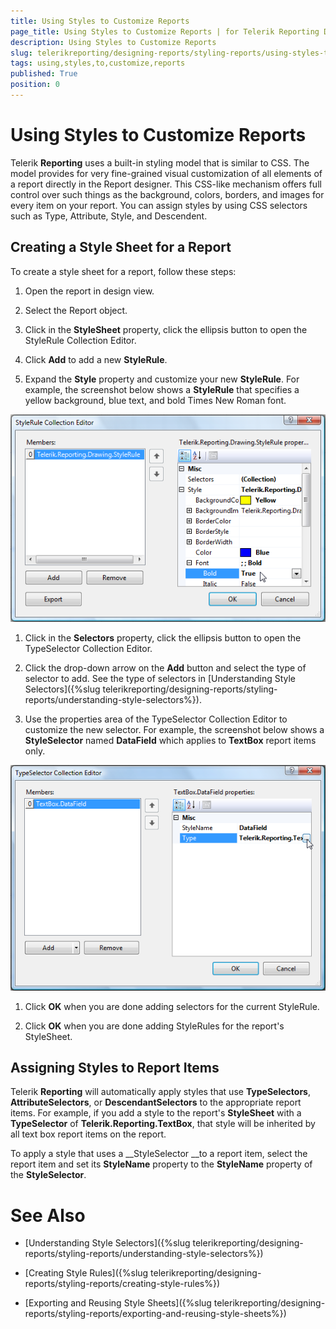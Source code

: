 ```yaml
---
title: Using Styles to Customize Reports
page_title: Using Styles to Customize Reports | for Telerik Reporting Documentation
description: Using Styles to Customize Reports
slug: telerikreporting/designing-reports/styling-reports/using-styles-to-customize-reports
tags: using,styles,to,customize,reports
published: True
position: 0
---
```


# Using Styles to Customize Reports



Telerik __Reporting__ uses a built-in styling model that is similar to CSS. The model provides for very fine-grained visual customization of all elements of a report directly in the Report designer. This CSS-like mechanism offers full control over such things as the background, colors, borders, and images for every item on your report. You can assign styles by using CSS selectors such as Type, Attribute, Style, and Descendent.

## Creating a Style Sheet for a Report

To create a style sheet for a report, follow these steps:

1. Open the report in design view. 


1. Select the Report object. 


1. Click in the __StyleSheet__ property, click the ellipsis button to open the StyleRule Collection Editor. 


1. Click __Add__ to add a new __StyleRule__. 


1. Expand the __Style__ property and customize your new __StyleRule__. For example, the screenshot below shows a __StyleRule__ that specifies a yellow background, blue text, and bold Times New Roman font.
          
  ![](images/Style1.png)

1. Click in the __Selectors__ property, click the ellipsis button to open the TypeSelector Collection Editor. 


1. Click the drop-down arrow on the __Add__ button and select the type of selector to add. 
        		See the type of selectors in [Understanding Style Selectors]({%slug telerikreporting/designing-reports/styling-reports/understanding-style-selectors%}).


1. Use the properties area of the TypeSelector Collection Editor to customize the new selector. For example, the screenshot below shows a __StyleSelector__ named __DataField__ which applies to __TextBox__ report items only.
          
  ![](images/Style2.png)

1. Click __OK__ when you are done adding selectors for the current StyleRule. 


1. Click __OK__ when you are done adding StyleRules for the report's StyleSheet.

## Assigning Styles to Report Items

Telerik __Reporting__ will automatically apply styles that use __TypeSelectors__, __AttributeSelectors__, or __DescendantSelectors__ to the appropriate report items. For example, if you add a style to the report's __StyleSheet__ with a __TypeSelector__ of __Telerik.Reporting.TextBox__, that style will be inherited by all text box report items on the report.

To apply a style that uses a __StyleSelector __to a report item, select the report item and set its __StyleName__ property to the __StyleName__ property of the __StyleSelector__.

# See Also

 * [Understanding Style Selectors]({%slug telerikreporting/designing-reports/styling-reports/understanding-style-selectors%})

 * [Creating Style Rules]({%slug telerikreporting/designing-reports/styling-reports/creating-style-rules%})

 * [Exporting and Reusing Style Sheets]({%slug telerikreporting/designing-reports/styling-reports/exporting-and-reusing-style-sheets%})

